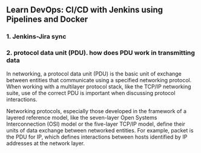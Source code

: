 ## Learn DevOps: CI/CD with Jenkins using Pipelines and Docker

### 1. Jenkins-Jira sync 

### 2.  protocol data unit (PDU). how does PDU work in transmitting data 

In networking, a protocol data unit (PDU) is the basic unit of exchange between entities that communicate using a specified networking protocol. When working with a multilayer protocol stack, like the TCP/IP networking suite, use of the correct PDU is important when discussing protocol interactions.

Networking protocols, especially those developed in the framework of a layered reference model, like the seven-layer Open Systems Interconnection (OSI) model or the five-layer TCP/IP model, define their units of data exchange between networked entities. For example, packet is the PDU for IP, which defines interactions between hosts identified by IP addresses at the network layer.
